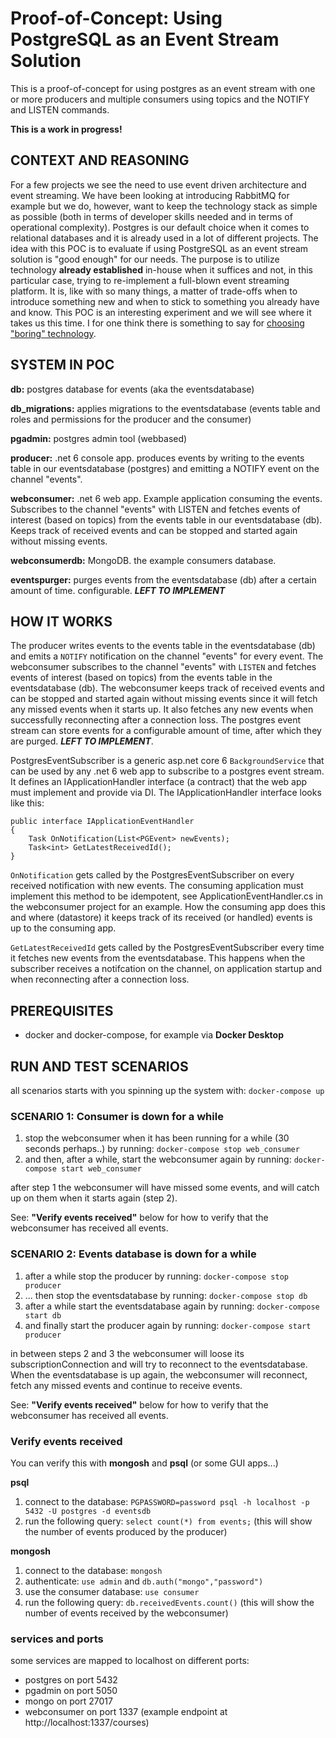 # Proof-of-Concept: Using PostgreSQL as an Event Stream Solution

This is a proof-of-concept for using postgres as an event stream with one or more producers and multiple consumers using topics and the NOTIFY and LISTEN commands.

**This is a work in progress!**

## CONTEXT AND REASONING

For a few projects we see the need to use event driven architecture and event streaming. We have been looking at introducing RabbitMQ for example but we do, however, want to keep the technology stack as simple as possible (both in terms of developer skills needed and in terms of operational complexity). Postgres is our default choice when it comes to relational databases and it is already used in a lot of different projects. The idea with this POC is to evaluate if using PostgreSQL as an event stream solution is "good enough" for our needs. The purpose is to utilize technology **already established** in-house when it suffices and not, in this particular case, trying to re-implement a full-blown event streaming platform. It is, like with so many things, a matter of trade-offs when to introduce something new and when to stick to something you already have and know. This POC is an interesting experiment and we will see where it takes us this time. I for one think there is something to say for [choosing "boring" technology](https://boringtechnology.club/).


## SYSTEM IN POC

**db:** postgres database for events (aka the eventsdatabase)

**db_migrations:** applies migrations to the eventsdatabase (events table and roles 
and permissions for the producer and the consumer)

**pgadmin:** postgres admin tool (webbased)

**producer:** .net 6 console app. produces events by writing to the events table in our eventsdatabase (postgres) and emitting a NOTIFY event on the channel "events". 

**webconsumer:** .net 6 web app. Example application consuming the events. Subscribes to the channel "events" with LISTEN and fetches events of interest (based on topics) from the events table in our eventsdatabase (db). Keeps track of received events and can be stopped and started again without missing events.

**webconsumerdb:** MongoDB. the example consumers database.

**eventspurger:** purges events from the eventsdatabase (db) after a certain amount of time. configurable. ***LEFT TO IMPLEMENT***

## HOW IT WORKS

The producer writes events to the events table in the eventsdatabase (db) and emits a ``NOTIFY`` notification on the channel "events" for every event. The webconsumer subscribes to the channel "events" with ``LISTEN`` and fetches events of interest (based on topics) from the events table in the eventsdatabase (db). The webconsumer keeps track of received events and can be stopped and started again without missing events since it will fetch any missed events when it starts up. It also fetches any new events when successfully reconnecting after a connection loss. The postgres event stream can store events for a configurable amount of time, after which they are purged. ***LEFT TO IMPLEMENT***.

PostgresEventSubscriber is a generic asp.net core 6 ``BackgroundService`` that can be used by any .net 6 web app to subscribe to a postgres event stream. It defines an IApplicationHandler interface (a contract) that the web app must implement and provide via DI. The IApplicationHandler interface looks like this:

```
public interface IApplicationEventHandler
{
    Task OnNotification(List<PGEvent> newEvents);
    Task<int> GetLatestReceivedId();
} 
```

``OnNotification`` gets called by the PostgresEventSubscriber on every received notification with new events.
The consuming application must implement this method to be idempotent, see ApplicationEventHandler.cs in the webconsumer project for an example. How the consuming app does this and where (datastore) it keeps track of its received (or handled) events is up to the consuming app.

``GetLatestReceivedId`` gets called by the PostgresEventSubscriber every time it fetches new events from the eventsdatabase. This happens when the subscriber receives a notifcation on the channel, on application startup and when reconnecting after a connection loss.

## PREREQUISITES

* docker and docker-compose, for example via **Docker Desktop**

## RUN AND TEST SCENARIOS

all scenarios starts with you spinning up the system with: ```docker-compose up```  

### SCENARIO 1: Consumer is down for a while
1. stop the webconsumer when it has been running for a while (30 seconds perhaps..) by running: ```docker-compose stop web_consumer``` 
2. and then, after a while, start the webconsumer again by running: ```docker-compose start web_consumer```  

after step 1 the webconsumer will have missed some events, and will catch up on them when it starts again (step 2).  

See: **"Verify events received"** below for how to verify that the webconsumer has received all events.


### SCENARIO 2: Events database is down for a while

1. after a while stop the producer by running: ```docker-compose stop producer```
2. ... then stop the eventsdatabase by running: ```docker-compose stop db```
3. after a while start the eventsdatabase again by running: ```docker-compose start db```  
4. and finally start the producer again by running: ```docker-compose start producer```

in between steps 2 and 3 the webconsumer will loose its subscriptionConnection and will try to reconnect to the eventsdatabase. When the eventsdatabase is up again, the webconsumer will reconnect, fetch any missed events and continue to receive events. 

See: **"Verify events received"** below for how to verify that the webconsumer has received all events.

### Verify events received

You can verify this with **mongosh** and **psql** (or some GUI apps...)

**psql**  
1. connect to the database: ``PGPASSWORD=password psql -h localhost -p 5432 -U postgres -d eventsdb``
2. run the following query: ``select count(*) from events;`` (this will show the number of events produced by the producer)

**mongosh**  
1. connect to the database: ``mongosh``
2. authenticate: ``use admin`` and ``db.auth("mongo","password")``
3. use the consumer database: ``use consumer``
4. run the following query: ``db.receivedEvents.count()`` (this will show the number of events received by the webconsumer)


### services and ports
some services are mapped to localhost on different ports:
* postgres on port 5432
* pgadmin on port 5050
* mongo on port 27017
* webconsumer on port 1337 (example endpoint at http://localhost:1337/courses)

